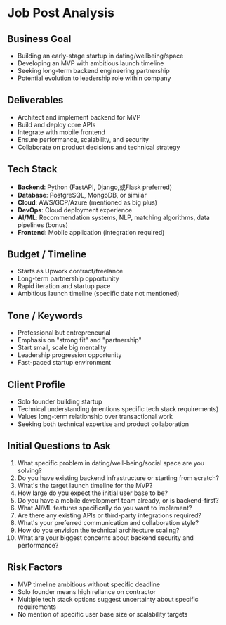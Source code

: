 # Job Post Analysis

## Business Goal
- Building an early-stage startup in dating/wellbeing/space
- Developing an MVP with ambitious launch timeline
- Seeking long-term backend engineering partnership
- Potential evolution to leadership role within company

## Deliverables
- Architect and implement backend for MVP
- Build and deploy core APIs
- Integrate with mobile frontend
- Ensure performance, scalability, and security
- Collaborate on product decisions and technical strategy

## Tech Stack
- **Backend**: Python (FastAPI, Django,或Flask preferred)
- **Database**: PostgreSQL, MongoDB, or similar
- **Cloud**: AWS/GCP/Azure (mentioned as big plus)
- **DevOps**: Cloud deployment experience
- **AI/ML**: Recommendation systems, NLP, matching algorithms, data pipelines (bonus)
- **Frontend**: Mobile application (integration required)

## Budget / Timeline
- Starts as Upwork contract/freelance
- Long-term partnership opportunity
- Rapid iteration and startup pace
- Ambitious launch timeline (specific date not mentioned)

## Tone / Keywords
- Professional but entrepreneurial
- Emphasis on "strong fit" and "partnership"
- Start small, scale big mentality
- Leadership progression opportunity
- Fast-paced startup environment

## Client Profile
- Solo founder building startup
- Technical understanding (mentions specific tech stack requirements)
- Values long-term relationship over transactional work
- Seeking both technical expertise and product collaboration

## Initial Questions to Ask
1. What specific problem in dating/well-being/social space are you solving?
2. Do you have existing backend infrastructure or starting from scratch?
3. What's the target launch timeline for the MVP?
4. How large do you expect the initial user base to be?
5. Do you have a mobile development team already, or is backend-first?
6. What AI/ML features specifically do you want to implement?
7. Are there any existing APIs or third-party integrations required?
8. What's your preferred communication and collaboration style?
9. How do you envision the technical architecture scaling?
10. What are your biggest concerns about backend security and performance?

## Risk Factors
- MVP timeline ambitious without specific deadline
- Solo founder means high reliance on contractor
- Multiple tech stack options suggest uncertainty about specific requirements
- No mention of specific user base size or scalability targets

